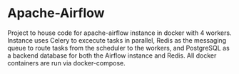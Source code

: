 # Apache-Airflow
Project to house code for apache-airflow instance in docker with 4 workers.  Instance uses Celery to excecute tasks in parallel, Redis as the messaging queue to route tasks from the scheduler to the workers, and PostgreSQL as a backend database for both the Airflow instance and Redis.  All docker containers are run via docker-compose.
